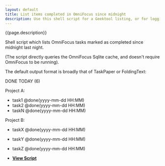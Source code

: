 ```yaml
---
layout: default
title: List items completed in OmniFocus since midnight
description: Use this shell script for a Geektool listing, or for logging to DayOne etc.
---
```


{{page.description}}

Shell script which lists OmniFocus tasks marked as completed since midnight last night.

(The script directly queries the OmniFocus Sqlite cache, and doesn't require OmniFocus to be running).

The default output format is broadly that of TaskPaper or FoldingText:

DONE TODAY (6)

Project A:
- task1 @done(yyyy-mm-dd HH:MM)
- task2 @done(yyyy-mm-dd HH:MM)
- taskN @done(yyyy-mm-dd HH:MM)

Project B:
- taskX @done(yyyy-mm-dd HH:MM)
- taskY @done(yyyy-mm-dd HH:MM)
- taskZ @done(yyyy-mm-dd HH:MM)


- [**View Script**](https://github.com/RobTrew/tree-tools/blob/master/OmniFocus%20scripts/Shell%20scripts%20for%20Geektool%20or%20logging/OmniFocusDoneToday.sh)
